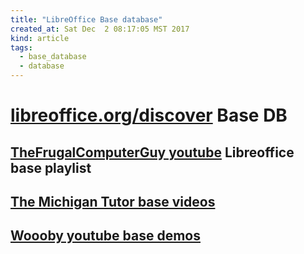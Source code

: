 ```yaml
---
title: "LibreOffice Base database"
created_at: Sat Dec  2 08:17:05 MST 2017
kind: article
tags:
  - base_database
  - database
---
```


<h1>
  <a href="https://www.libreoffice.org/discover/base/" target="_blank">libreoffice.org/discover</a>
  Base DB
</h1>

<h2>
  <a href="https://www.youtube.com/watch?v=jWU0WdMJ2Kw&list=PLy7Kah3WzqrEerJ0VPNWVaR4CYHMr4wmV" target="_blank">TheFrugalComputerGuy youtube</a>
  Libreoffice base playlist
</h2>

<h2>
  <a href="https://www.youtube.com/watch?v=TVaH-cgNz98&t=6s" target="_blank">The Michigan Tutor base videos</a>
</h2>

<h2>
  <a href="" target="_blank">Woooby youtube base demos</a>

</h2>

<!--
html boilerplate
<a href="" target="_blank"></a>
<a name=""></a>
<img src="" width="400px">
<ul>
  <li></li>
</ul>
<pre>
</pre>
<p style="margin-bottom: 2em;"></p>
<hr style="border: 0; height: 3px; background: #333; background-image: linear-gradient(to right, #ccc, #333, #ccc);">
<pre><code>
</code></pre>
<math xmlns='http://www.w3.org/1998/Math/MathML' display='block'>
</math>
-->
